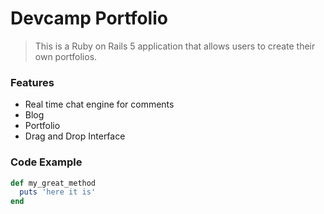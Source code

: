 # Devcamp Portfolio

> This is a Ruby on Rails 5 application that allows users to create their own portfolios.

### Features

- Real time chat engine for comments
- Blog
- Portfolio
- Drag and Drop Interface

### Code Example

```ruby
def my_great_method
  puts 'here it is'
end
```